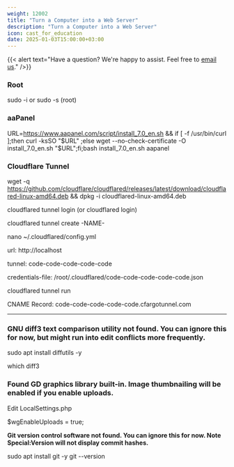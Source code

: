 ```yaml
---
weight: 12002
title: "Turn a Computer into a Web Server"
description: "Turn a Computer into a Web Server"
icon: cast_for_education
date: 2025-01-03T15:00:00+03:00
---
```


{{< alert text="Have a question? We're happy to assist. Feel free to [email us](mailto:support@highereduspot.com)." />}}

### Root

sudo -i or sudo -s (root)

### aaPanel
URL=https://www.aapanel.com/script/install_7.0_en.sh && if [ -f /usr/bin/curl ];then curl -ksSO "$URL" ;else wget --no-check-certificate -O install_7.0_en.sh "$URL";fi;bash install_7.0_en.sh aapanel

### Cloudflare Tunnel
wget -q https://github.com/cloudflare/cloudflared/releases/latest/download/cloudflared-linux-amd64.deb && dpkg -i cloudflared-linux-amd64.deb

cloudflared tunnel login (or cloudflared login)

cloudflared tunnel create -NAME-

nano ~/.cloudflared/config.yml

url: http://localhost

tunnel: code-code-code-code-code

credentials-file: /root/.cloudflared/code-code-code-code-code.json

cloudflared tunnel run

CNAME Record: code-code-code-code-code.cfargotunnel.com

---

### GNU diff3 text comparison utility not found. You can ignore this for now, but might run into edit conflicts more frequently.

sudo apt install diffutils -y

which diff3

### Found GD graphics library built-in. Image thumbnailing will be enabled if you enable uploads.

Edit LocalSettings.php

$wgEnableUploads = true;

**Git version control software not found. You can ignore this for now. Note Special:Version will not display commit hashes.**

sudo apt install git -y
git --version